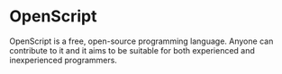 # OpenScript
OpenScript is a free, open-source programming language. Anyone can contribute to it and it aims to be suitable for both experienced and inexperienced programmers.
